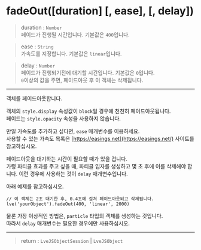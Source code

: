 # fadeOut([duration] [, ease], [, delay])

> duration : `Number`  
  페이드가 진행될 시간입니다. 기본값은 `400`입니다.

> ease : `String`  
  가속도를 지정합니다. 기본값은 `linear`입니다.

> delay : `Number`  
  페이드가 진행되기전에 대기할 시간입니다. 기본값은 `0`입니다.  
  `0`이상의 값을 주면, 페이드아웃 후 이 객체는 삭제됩니다.

---

객체를 페이드아웃합니다.

객체의 `style.display` 속성값이 `block`일 경우에 천천히 페이드아웃됩니다.  
페이드는 `style.opacity` 속성을 사용하지 않습니다.

만일 가속도를 추가하고 싶다면, `ease` 매개변수를 이용하세요.  
사용할 수 있는 가속도 목록은 [https://easings.net](https://easings.net/) 사이트를 참고하십시오.

페이드아웃을 대기하는 시간이 필요할 때가 있을 겁니다.  
가령 파티클 효과를 주고 싶을 때, 파티클 입자를 생성하고 몇 초 후에 이를 삭제해야 합니다. 이런 경우에 사용하는 것이 `delay` 매개변수입니다.

아래 예제를 참고하십시오.

```
// 이 객체는 2초 대기한 후, 0.4초에 걸쳐 페이드아웃되고 삭제됩니다.
lve('yourObject').fadeOut(400, 'linear', 2000)
```

물론 가장 이상적인 방법은, `particle` 타입의 객체를 생성하는 것입니다.  
따라서 `delay` 매개변수는 필요한 경우에만 사용하십시오.

---

> return : `LveJSObjectSession` | `LveJSObject`
